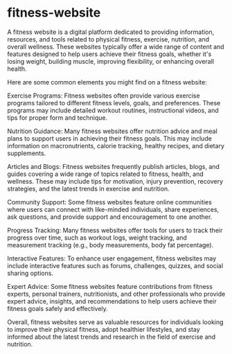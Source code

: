 # fitness-website
A fitness website is a digital platform dedicated to providing information, resources, and tools related to physical fitness, exercise, nutrition, and overall wellness. These websites typically offer a wide range of content and features designed to help users achieve their fitness goals, whether it's losing weight, building muscle, improving flexibility, or enhancing overall health.

Here are some common elements you might find on a fitness website:

Exercise Programs: Fitness websites often provide various exercise programs tailored to different fitness levels, goals, and preferences. These programs may include detailed workout routines, instructional videos, and tips for proper form and technique.

Nutrition Guidance: Many fitness websites offer nutrition advice and meal plans to support users in achieving their fitness goals. This may include information on macronutrients, calorie tracking, healthy recipes, and dietary supplements.

Articles and Blogs: Fitness websites frequently publish articles, blogs, and guides covering a wide range of topics related to fitness, health, and wellness. These may include tips for motivation, injury prevention, recovery strategies, and the latest trends in exercise and nutrition.

Community Support: Some fitness websites feature online communities where users can connect with like-minded individuals, share experiences, ask questions, and provide support and encouragement to one another.

Progress Tracking: Many fitness websites offer tools for users to track their progress over time, such as workout logs, weight tracking, and measurement tracking (e.g., body measurements, body fat percentage).

Interactive Features: To enhance user engagement, fitness websites may include interactive features such as forums, challenges, quizzes, and social sharing options.

Expert Advice: Some fitness websites feature contributions from fitness experts, personal trainers, nutritionists, and other professionals who provide expert advice, insights, and recommendations to help users achieve their fitness goals safely and effectively.

Overall, fitness websites serve as valuable resources for individuals looking to improve their physical fitness, adopt healthier lifestyles, and stay informed about the latest trends and research in the field of exercise and nutrition.
